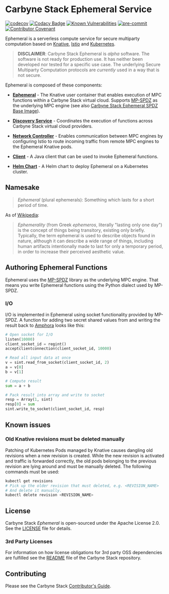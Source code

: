 # Carbyne Stack Ephemeral Service

[![codecov](https://codecov.io/gh/carbynestack/ephemeral/branch/master/graph/badge.svg?token=6QJMZ3MFUm)](https://codecov.io/gh/carbynestack/ephemeral)
[![Codacy Badge](https://app.codacy.com/project/badge/Grade/dde89cf6ed0d447292f2765c459b594c)](https://www.codacy.com?utm_source=github.com&utm_medium=referral&utm_content=carbynestack/ephemeral&utm_campaign=Badge_Grade)
[![Known Vulnerabilities](https://snyk.io/test/github/carbynestack/ephemeral/badge.svg)](https://snyk.io/test/github/carbynestack/ephemeral)
[![pre-commit](https://img.shields.io/badge/pre--commit-enabled-brightgreen?logo=pre-commit&logoColor=white)](https://github.com/pre-commit/pre-commit)
[![Contributor Covenant](https://img.shields.io/badge/Contributor%20Covenant-2.1-4baaaa.svg)](CODE_OF_CONDUCT.md)

Ephemeral is a serverless compute service for secure multiparty computation
based on [Knative](https://knative.dev), [Istio](https://istio.io) and
[Kubernetes](https://kubernetes.io).

> **DISCLAIMER**: Carbyne Stack Ephemeral is *alpha* software. The software is
> not ready for production use. It has neither been developed nor tested for a
> specific use case. The underlying Secure Multiparty Computation protocols are
> *currently* used in a way that is not secure.

Ephemeral is composed of these components:

- **[Ephemeral](cmd/ephemeral)** - The Knative user container that enables
  execution of MPC functions within a Carbyne Stack virtual cloud. Supports
  [MP-SPDZ](https://github.com/data61/MP-SPDZ) as the underlying MPC engine (see
  also
  [Carbyne Stack Ephemeral SPDZ Base Image](https://github.com/carbynestack/ephemeral-spdz-base-image)).

- **[Discovery Service](cmd/discovery)** - Coordinates the execution of
  functions across Carbyne Stack virtual cloud providers.

- **[Network Controller](cmd/network-controller)** - Enables communication
  between MPC engines by configuring Istio to route incoming traffic from remote
  MPC engines to the Ephemeral Knative pods.

- **[Client](ephemeral-java-client)** - A Java client that can be used to invoke
  Ephemeral functions.

- **[Helm Chart](charts/ephemeral)** - A Helm chart to deploy Ephemeral on a
  Kubernetes cluster.

## Namesake

> *Ephemeral* (plural ephemerals): Something which lasts for a short period of
> time.

As of [Wikipedia](https://en.wikipedia.org/wiki/Ephemerality):

> *Ephemerality* (from Greek *ephemeros*, literally "lasting only one day") is
> the concept of things being transitory, existing only briefly. Typically, the
> term ephemeral is used to describe objects found in nature, although it can
> describe a wide range of things, including human artifacts intentionally made
> to last for only a temporary period, in order to increase their perceived
> aesthetic value.

## Authoring Ephemeral Functions

Ephemeral uses the [MP-SPDZ](https://github.com/data61/MP-SPDZ) library as the
underlying MPC engine. That means you write Ephemeral functions using the Python
dialect used by MP-SPDZ.

### I/O

I/O is implemented in Ephemeral using socket functionality provided by MP-SPDZ.
A function for adding two secret shared values from and writing the result back
to [Amphora](https://github.com/carbynestack/amphora/) looks like this:

```python
# Open socket for I/O
listen(10000)
client_socket_id = regint()
acceptclientconnection(client_socket_id, 10000)

# Read all input data at once
v = sint.read_from_socket(client_socket_id, 2)
a = v[0]
b = v[1]

# Compute result
sum = a + b

# Pack result into array and write to socket
resp = Array(1, sint)
resp[0] = sum
sint.write_to_socket(client_socket_id, resp)
```

## Known issues

### Old Knative revisions must be deleted manually

Patching of Kubernetes Pods managed by Knative causes dangling old revisions
when a new revision is created. While the new revision is activated and traffic
is forwarded correctly, the old pods belonging to the previous revision are
lying around and must be manually deleted. The following commands must be used:

```bash
kubectl get revisions
# Pick up the older revision that must deleted, e.g. <REVISION_NAME>
# And delete it manually.
kubectl delete revision <REVISION_NAME>
```

## License

Carbyne Stack *Ephemeral* is open-sourced under the Apache License 2.0. See the
[LICENSE](LICENSE) file for details.

### 3rd Party Licenses

For information on how license obligations for 3rd party OSS dependencies are
fulfilled see the [README](https://github.com/carbynestack/carbynestack) file of
the Carbyne Stack repository.

## Contributing

Please see the Carbyne Stack
[Contributor's Guide](https://github.com/carbynestack/carbynestack/blob/master/CONTRIBUTING.md).
